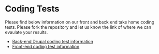 # Coding Tests
Please find below information on our front and back end take home coding tests.  Please fork the repository and let us know the link of where we can evaulate your results.

* [Back-end Drupal coding test information](back-end)
* [Front-end coding test information](front-end/README.md)

